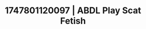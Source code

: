---
categories:
- Erotic adventure
- Choking kink
- Erotic oil massage
- Latex & lace
- Squirting orgasm
image: /assets/images/1747801120097.jpg
layout: post
seo:
  description: Featured content with sensual Scat Fetish, ABDL Play. HD images available.
  keywords: Scat Fetish, ABDL Play
  og_image: /assets/images/1747801120097.jpg
  schema_type: VisualArtwork
tags:
- '#1747801120097'
- Scat Fetish
- ABDL Play
title: 1747801120097 | ABDL Play Scat Fetish
---